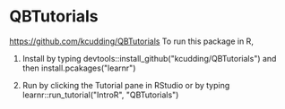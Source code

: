 # QBTutorials
https://github.com/kcudding/QBTutorials
To run this package in R, 

1. Install by typing devtools::install_github("kcudding/QBTutorials")
and then install.pcakages("learnr")

2. Run by clicking the Tutorial pane in RStudio
or by typing 
learnr::run_tutorial("IntroR", "QBTutorials")
